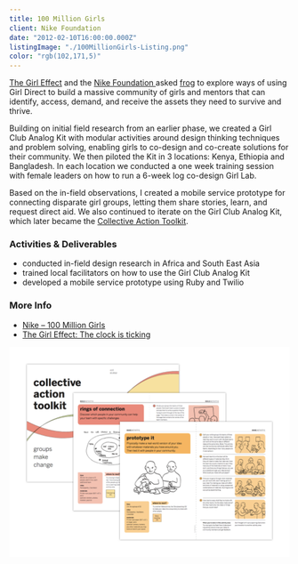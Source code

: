 ```yaml
---
title: 100 Million Girls
client: Nike Foundation
date: "2012-02-10T16:00:00.000Z"
listingImage: "./100MillionGirls-Listing.png"
color: "rgb(102,171,5)"
---
```


[The Girl Effect](https://www.girleffect.org/) and the [Nike Foundation ](https://news.nike.com/nike-foundation) asked [frog](https://www.frogdesign.com/) to explore ways of using Girl Direct to build a massive community of girls and mentors that can identify, access, demand, and receive the assets they need to survive and thrive.

Building on initial field research from an earlier phase, we created a Girl Club Analog Kit with modular activities around design thinking techniques and problem solving, enabling girls to co-design and co-create solutions for their community. We then piloted the Kit in 3 locations: Kenya, Ethiopia and Bangladesh. In each location we conducted a one week training session with female leaders on how to run a 6-week log co-design Girl Lab.

Based on the in-field observations, I created a mobile service prototype for connecting disparate girl groups, letting them share stories, learn, and request direct aid. We also continued to iterate on the Girl Club Analog Kit, which later became the [Collective Action Toolkit](https://www.frogdesign.com/work/frog-collective-action-toolkit).

### Activities & Deliverables

* conducted in-field design research in Africa and South East Asia
* trained local facilitators on how to use the Girl Club Analog Kit
* developed a mobile service prototype using Ruby and Twilio

### More Info

* [Nike – 100 Million
  Girls](https://www.frogdesign.com/portfolio/nike-foundation-girl-effect-100-million-girls)
* [The Girl Effect: The clock is
  ticking](https://www.youtube.com/watch?v=1e8xgF0JtVg)

![Collective Action Toolkit](./Collective-Action-Toolkit-Page-01.png)
